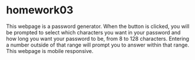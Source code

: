 # homework03

This webpage is a password generator. When the button is clicked, you will be prompted to select which characters you want in your password and how long you want your password to be, from 8 to 128 characters. Entering a number outside of that range will prompt you to answer within that range. This webpage is mobile responsive. 

